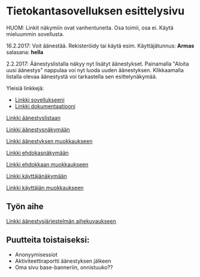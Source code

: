 # Tietokantasovelluksen esittelysivu

HUOM: Linkit näkymiin ovat vanhentuneita. Osa toimii, osa ei. Käytä mieluummin sovellusta.

16.2.2017: Voit äänestää. Rekisteröidy tai käytä esim. Käyttäjätunnus: **Armas** salasana: **hella** 

2.2.2017: Äänestyslistalla näkyy nyt lisätyt äänestykset. Painamalla "Aloita uusi äänestys" nappulaa voi nyt luoda uuden äänestyksen. Klikkaamalla listalla olevaa äänestystä voi tarkastella sen esittelynäkymää.

Yleisiä linkkejä:

* [Linkki sovellukseeni](http://gexgex.users.cs.helsinki.fi/aanestysjarjestelma/)
* [Linkki dokumentaatiooni](https://github.com/georgiAgi/Tsoha-Bootstrap/blob/master/doc/dokumentaatio.pdf)

[Linkki äänestyslistaan](http://gexgex.users.cs.helsinki.fi/aanestysjarjestelma/vote/list) 

[Linkki äänestysnäkymään](http://gexgex.users.cs.helsinki.fi/aanestysjarjestelma/vote/show) 

[Linkki äänestyksen muokkaukseen](http://gexgex.users.cs.helsinki.fi/aanestysjarjestelma/vote/edit) 

[Linkki ehdokasnäkymään](http://gexgex.users.cs.helsinki.fi/aanestysjarjestelma/candidate/show) 

[Linkki ehdokkaan muokkaukseen](http://gexgex.users.cs.helsinki.fi/aanestysjarjestelma/candidate/edit)

[Linkki käyttäjänäkymään](http://gexgex.users.cs.helsinki.fi/aanestysjarjestelma/user/show)

[Linkki käyttäjän muokkaukseen](http://gexgex.users.cs.helsinki.fi/aanestysjarjestelma/user/edit) 

## Työn aihe

[Linkki äänestysjärjestelmän aihekuvaukseen](http://advancedkittenry.github.io/suunnittelu_ja_tyoymparisto/aiheet/Aanestys.html) 

## Puutteita toistaiseksi:

* Anonyymisessiot
* Aktiviteettiraportti äänestyksen jälkeen
* Oma sivu base-banneriin, onnistuuko??
